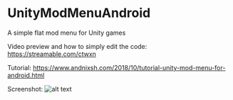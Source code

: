 # UnityModMenuAndroid
A simple flat mod menu for Unity games

Video preview and how to simply edit the code:  https://streamable.com/ctwxn

Tutorial: https://www.andnixsh.com/2018/10/tutorial-unity-mod-menu-for-android.html

Screenshot:
![alt text](https://i.imgur.com/o3FKJo8.png)

